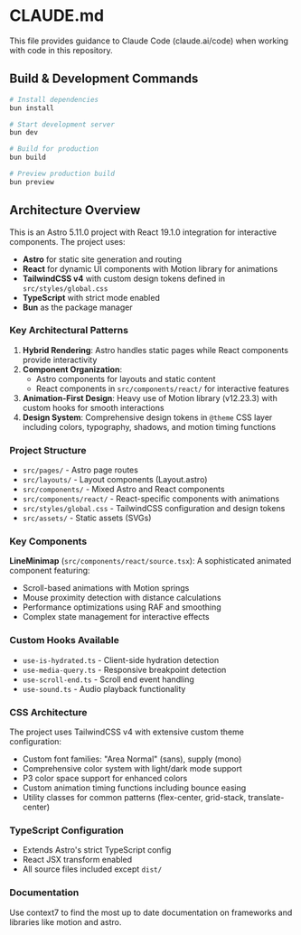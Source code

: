 # CLAUDE.md

This file provides guidance to Claude Code (claude.ai/code) when working with code in this repository.

## Build & Development Commands

```bash
# Install dependencies
bun install

# Start development server
bun dev

# Build for production
bun build

# Preview production build
bun preview
```

## Architecture Overview

This is an Astro 5.11.0 project with React 19.1.0 integration for interactive components. The project uses:

- **Astro** for static site generation and routing
- **React** for dynamic UI components with Motion library for animations
- **TailwindCSS v4** with custom design tokens defined in `src/styles/global.css`
- **TypeScript** with strict mode enabled
- **Bun** as the package manager

### Key Architectural Patterns

1. **Hybrid Rendering**: Astro handles static pages while React components provide interactivity
2. **Component Organization**: 
   - Astro components for layouts and static content
   - React components in `src/components/react/` for interactive features
3. **Animation-First Design**: Heavy use of Motion library (v12.23.3) with custom hooks for smooth interactions
4. **Design System**: Comprehensive design tokens in `@theme` CSS layer including colors, typography, shadows, and motion timing functions

### Project Structure

- `src/pages/` - Astro page routes
- `src/layouts/` - Layout components (Layout.astro)
- `src/components/` - Mixed Astro and React components
- `src/components/react/` - React-specific components with animations
- `src/styles/global.css` - TailwindCSS configuration and design tokens
- `src/assets/` - Static assets (SVGs)

### Key Components

**LineMinimap** (`src/components/react/source.tsx`): A sophisticated animated component featuring:
- Scroll-based animations with Motion springs
- Mouse proximity detection with distance calculations
- Performance optimizations using RAF and smoothing
- Complex state management for interactive effects

### Custom Hooks Available

- `use-is-hydrated.ts` - Client-side hydration detection
- `use-media-query.ts` - Responsive breakpoint detection
- `use-scroll-end.ts` - Scroll end event handling
- `use-sound.ts` - Audio playback functionality

### CSS Architecture

The project uses TailwindCSS v4 with extensive custom theme configuration:
- Custom font families: "Area Normal" (sans), supply (mono)
- Comprehensive color system with light/dark mode support
- P3 color space support for enhanced colors
- Custom animation timing functions including bounce easing
- Utility classes for common patterns (flex-center, grid-stack, translate-center)

### TypeScript Configuration

- Extends Astro's strict TypeScript config
- React JSX transform enabled
- All source files included except `dist/`

### Documentation
Use context7 to find the most up to date documentation on frameworks and libraries like motion and astro.